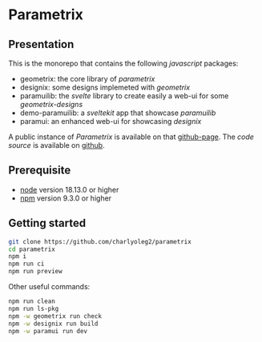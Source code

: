 Parametrix
==========


Presentation
------------

This is the monorepo that contains the following *javascript* packages:
- geometrix: the core library of *parametrix*
- designix: some designs implemeted with *geometrix*
- paramuilib: the *svelte* library to create easily a web-ui for some *geometrix-designs*
- demo-paramuilib: a *sveltekit* app that showcase *paramuilib*
- paramui: an enhanced web-ui for showcasing *designix*

A public instance of *Parametrix* is available on that [github-page](https://charlyoleg2.github.io/parametrix/).
The *code source* is available on [github](https://github.com/charlyoleg2/parametrix).


Prerequisite
------------

- [node](https://nodejs.org) version 18.13.0 or higher
- [npm](https://docs.npmjs.com/cli/v7/commands/npm) version 9.3.0 or higher


Getting started
---------------

```bash
git clone https://github.com/charlyoleg2/parametrix
cd parametrix
npm i
npm run ci
npm run preview
```

Other useful commands:
```bash
npm run clean
npm run ls-pkg
npm -w geometrix run check
npm -w designix run build
npm -w paramui run dev
```


